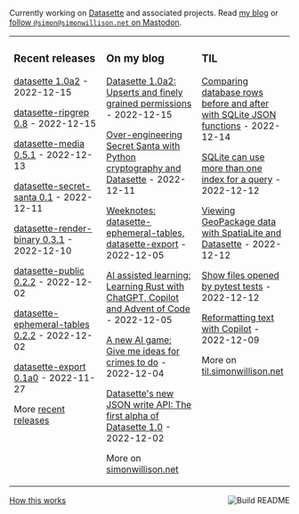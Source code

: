 Currently working on [Datasette](https://datasette.io/) and associated projects. Read [my blog](https://simonwillison.net/) or <a href="https://fedi.simonwillison.net/@simon">follow `@simon@simonwillison.net` on Mastodon</a>.

<table><tr><td valign="top" width="33%">

### Recent releases
<!-- recent_releases starts -->
[datasette 1.0a2](https://github.com/simonw/datasette/releases/tag/1.0a2) - 2022-12-15

[datasette-ripgrep 0.8](https://github.com/simonw/datasette-ripgrep/releases/tag/0.8) - 2022-12-15

[datasette-media 0.5.1](https://github.com/simonw/datasette-media/releases/tag/0.5.1) - 2022-12-13

[datasette-secret-santa 0.1](https://github.com/simonw/datasette-secret-santa/releases/tag/0.1) - 2022-12-11

[datasette-render-binary 0.3.1](https://github.com/simonw/datasette-render-binary/releases/tag/0.3.1) - 2022-12-10

[datasette-public 0.2.2](https://github.com/simonw/datasette-public/releases/tag/0.2.2) - 2022-12-02

[datasette-ephemeral-tables 0.2.2](https://github.com/simonw/datasette-ephemeral-tables/releases/tag/0.2.2) - 2022-12-02

[datasette-export 0.1a0](https://github.com/simonw/datasette-export/releases/tag/0.1a0) - 2022-11-27
<!-- recent_releases ends -->
More [recent releases](https://github.com/simonw/simonw/blob/main/releases.md)
</td><td valign="top" width="34%">

### On my blog
<!-- blog starts -->
[Datasette 1.0a2: Upserts and finely grained permissions](http://simonwillison.net/2022/Dec/15/datasette-1a2/) - 2022-12-15

[Over-engineering Secret Santa with Python cryptography and Datasette](http://simonwillison.net/2022/Dec/11/over-engineering-secret-santa/) - 2022-12-11

[Weeknotes: datasette-ephemeral-tables, datasette-export](http://simonwillison.net/2022/Dec/5/weeknotes/) - 2022-12-05

[AI assisted learning: Learning Rust with ChatGPT, Copilot and Advent of Code](http://simonwillison.net/2022/Dec/5/rust-chatgpt-copilot/) - 2022-12-05

[A new AI game: Give me ideas for crimes to do](http://simonwillison.net/2022/Dec/4/give-me-ideas-for-crimes-to-do/) - 2022-12-04

[Datasette's new JSON write API: The first alpha of Datasette 1.0](http://simonwillison.net/2022/Dec/2/datasette-write-api/) - 2022-12-02
<!-- blog ends -->
More on [simonwillison.net](https://simonwillison.net/)
</td><td valign="top" width="33%">

### TIL
<!-- tils starts -->
[Comparing database rows before and after with SQLite JSON functions](https://til.simonwillison.net/sqlite/compare-before-after-json) - 2022-12-14

[SQLite can use more than one index for a query](https://til.simonwillison.net/sqlite/multiple-indexes) - 2022-12-12

[Viewing GeoPackage data with SpatiaLite and Datasette](https://til.simonwillison.net/spatialite/viewing-geopackage-data-with-spatialite-and-datasette) - 2022-12-12

[Show files opened by pytest tests](https://til.simonwillison.net/pytest/show-files-opened-by-tests) - 2022-12-12

[Reformatting text with Copilot](https://til.simonwillison.net/gpt3/reformatting-text-with-copilot) - 2022-12-09
<!-- tils ends -->
More on [til.simonwillison.net](https://til.simonwillison.net/)
</td></tr></table>

<a href="https://github.com/simonw/simonw/actions"><img src="https://github.com/simonw/simonw/workflows/Build%20README/badge.svg" align="right" alt="Build README"></a> <a href="https://simonwillison.net/2020/Jul/10/self-updating-profile-readme/">How this works</a>
